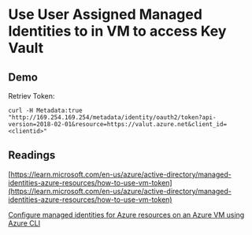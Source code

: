 # Use User Assigned Managed Identities to in VM to access Key Vault

## Demo


Retriev Token:

```
curl -H Metadata:true "http://169.254.169.254/metadata/identity/oauth2/token?api-version=2018-02-01&resource=https://valut.azure.net&client_id=<clientid>"
```
## Readings

[https://learn.microsoft.com/en-us/azure/active-directory/managed-identities-azure-resources/how-to-use-vm-token](https://learn.microsoft.com/en-us/azure/active-directory/managed-identities-azure-resources/how-to-use-vm-token)

[Configure managed identities for Azure resources on an Azure VM using Azure CLI](https://docs.microsoft.com/en-us/azure/active-directory/managed-identities-azure-resources/qs-configure-cli-windows-vm)